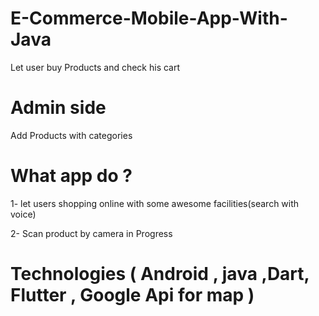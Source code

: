 # E-Commerce-Mobile-App-With-Java
Let user buy Products and check his cart


# Admin side
Add Products with categories 

# What app do ? 
1- let users shopping online with some awesome facilities(search with voice)

2- Scan product by camera in Progress

# Technologies ( Android , java ,Dart, Flutter , Google Api for map )

